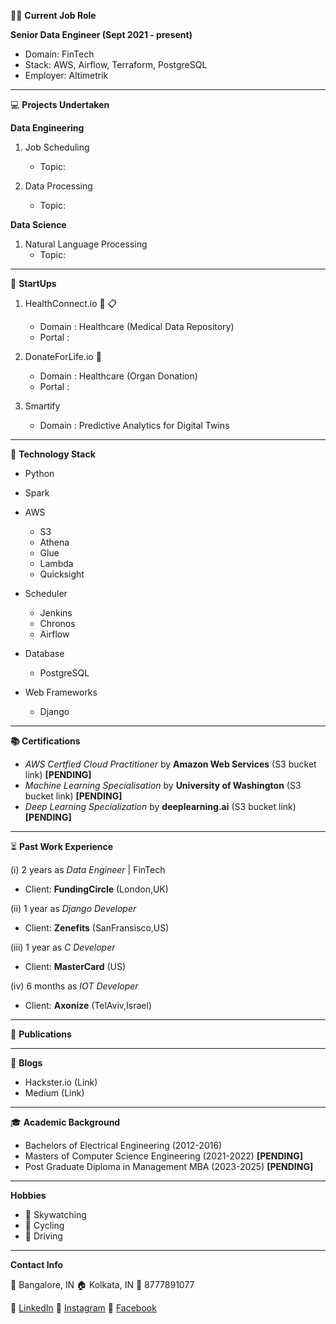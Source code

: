 :man_technologist: **Current Job Role**

**Senior Data Engineer (Sept 2021 - present)**
  - Domain: FinTech
  - Stack: AWS, Airflow, Terraform, PostgreSQL
  - Employer: Altimetrik

------------------------------------

:computer: **Projects Undertaken**

**Data Engineering**
1. Job Scheduling
    - Topic:

2. Data Processing
    - Topic:

**Data Science**
1. Natural Language Processing
    - Topic:

------------------------------------

:rocket: **StartUps**
1. HealthConnect.io :microscope: :clipboard:
    - Domain : Healthcare (Medical Data Repository)
    - Portal :
    
2. DonateForLife.io :hospital:
    - Domain : Healthcare (Organ Donation)
    - Portal :

3. Smartify
    - Domain : Predictive Analytics for Digital Twins

------------------------------------

:pushpin: **Technology Stack**
- Python

- Spark

- AWS 
   - S3
   - Athena
   - Glue
   - Lambda
   - Quicksight
   
- Scheduler
    - Jenkins
    - Chronos
    - Airflow
    
- Database
  - PostgreSQL
  
- Web Frameworks
  - Django
  
------------------------------------

**:books: Certifications** 
- _AWS Certfied Cloud Practitioner_ by **Amazon Web Services** (S3 bucket link) **[PENDING]**
- _Machine Learning Specialisation_ by **University of Washington** (S3 bucket link) **[PENDING]**
- _Deep Learning Specialization_ by **deeplearning.ai** (S3 bucket link) **[PENDING]**

------------------------------------

:hourglass_flowing_sand: **Past Work Experience**

(i) 2 years as _Data Engineer_ | FinTech
   - Client: **FundingCircle** (London,UK)

(ii) 1 year as _Django Developer_ 
  - Client: **Zenefits** (SanFransisco,US)
  
(iii) 1 year as _C Developer_ 
  - Client: **MasterCard** (US)
  
(iv) 6 months as _IOT Developer_ 
  - Client: **Axonize** (TelAviv,Israel)

------------------------------------

:page_facing_up: **Publications**

------------------------------------

:memo: **Blogs**
- Hackster.io (Link)
- Medium (Link)

------------------------------------

:mortar_board: **Academic Background**
- Bachelors of Electrical Engineering (2012-2016)
- Masters of Computer Science Engineering (2021-2022) **[PENDING]**
- Post Graduate Diploma in Management MBA (2023-2025) **[PENDING]**

------------------------------------

**Hobbies**

- :telescope: Skywatching
- :bicyclist: Cycling
- :blue_car: Driving

------------------------------------

**Contact Info**

:office: Bangalore, IN
:house: Kolkata, IN
:iphone: 8777891077

:small_blue_diamond: [LinkedIn](https://www.linkedin.com) :small_blue_diamond: [Instagram](https://www.instagram.com/aritromukherjee/) :small_blue_diamond: [Facebook](https://www.facebook.com)
